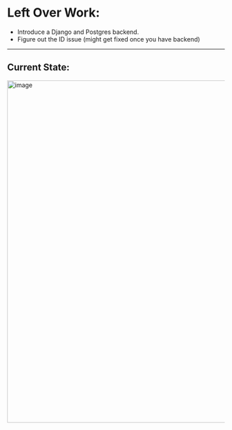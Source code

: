 # Left Over Work:
- Introduce a Django and Postgres backend.
- Figure out the ID issue (might get fixed once you have backend)
---
## Current State:
<img width="1890" height="792" alt="image" src="https://github.com/user-attachments/assets/7192850f-9575-42de-88c9-41d6328bae98" />
